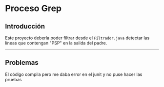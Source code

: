 # Proceso Grep

## Introducción

Este proyecto debería poder filtrar desde el `Filtrador.java` detectar las líneas que contengan "PSP" en la salida del padre.

---

## Problemas

El código compila pero me daba error en el junit y no puse hacer las pruebas
